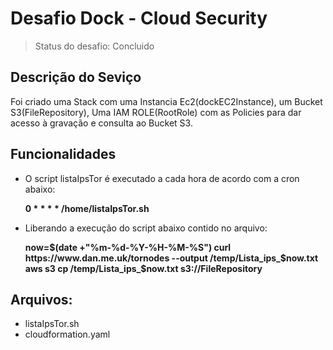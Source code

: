 # Desafio Dock - Cloud Security

> Status do desafio: Concluido

## Descrição do Seviço

Foi criado uma Stack com uma Instancia Ec2(dockEC2Instance), um Bucket S3(FileRepository), Uma IAM ROLE(RootRole)
com as Policies para dar acesso à gravação e consulta ao Bucket S3.

## Funcionalidades

- O script listaIpsTor é executado a cada hora de acordo com a cron abaixo:
  
  **0 * * * *  /home/listaIpsTor.sh**
  
- Liberando a execução do script abaixo contido no arquivo:

  **now=$(date +"%m-%d-%Y-%H-%M-%S")
    curl https://www.dan.me.uk/tornodes --output /temp/Lista_ips_$now.txt
    aws s3 cp /temp/Lista_ips_$now.txt s3://FileRepository**
    

 ## Arquivos:
 - listaIpsTor.sh
 - cloudformation.yaml
